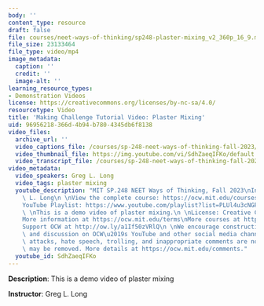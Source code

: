 ```yaml
---
body: ''
content_type: resource
draft: false
file: courses/neet-ways-of-thinking/sp248-plaster-mixing_v2_360p_16_9.mp4
file_size: 23133464
file_type: video/mp4
image_metadata:
  caption: ''
  credit: ''
  image-alt: ''
learning_resource_types:
- Demonstration Videos
license: https://creativecommons.org/licenses/by-nc-sa/4.0/
resourcetype: Video
title: 'Making Challenge Tutorial Video: Plaster Mixing'
uid: 96956218-366d-4b94-b780-4345db6f8138
video_files:
  archive_url: ''
  video_captions_file: /courses/sp-248-neet-ways-of-thinking-fall-2023/sp248-plaster-mixing_v2_captions.vtt
  video_thumbnail_file: https://img.youtube.com/vi/SdhZaeqIFKo/default.jpg
  video_transcript_file: /courses/sp-248-neet-ways-of-thinking-fall-2023/sp248-plaster-mixing_v2_transcript.pdf
video_metadata:
  video_speakers: Greg L. Long
  video_tags: plaster mixing
  youtube_description: "MIT SP.248 NEET Ways of Thinking, Fall 2023\nInstructor: Greg\
    \ L. Long\n \nView the complete course: https://ocw.mit.edu/courses/sp-248-neet-ways-of-thinking-fall-2023\n\
    YouTube Playlist: https://www.youtube.com/playlist?list=PLUl4u3cNGP632sNhilFWDK_ZFoulP5SXO\n\
    \ \nThis is a demo video of plaster mixing.\n \nLicense: Creative Commons BY-NC-SA\n\
    More information at https://ocw.mit.edu/terms\nMore courses at https://ocw.mit.edu\n\
    Support OCW at http://ow.ly/a1If50zVRlQ\n \nWe encourage constructive comments\
    \ and discussion on OCW\u2019s YouTube and other social media channels. Personal\
    \ attacks, hate speech, trolling, and inappropriate comments are not allowed and\
    \ may be removed. More details at https://ocw.mit.edu/comments."
  youtube_id: SdhZaeqIFKo
---
```

**Description**: This is a demo video of plaster mixing

**Instructor**: Greg L. Long